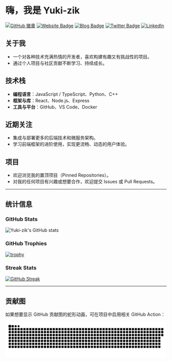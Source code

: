 # 嗨，我是 Yuki-zik

[![GitHub 徽章](https://img.shields.io/badge/-GitHub-181717?style=flat&logo=GitHub&logoColor=white)](https://github.com/Yuki-zik)
[![Website Badge](https://img.shields.io/badge/Website-我的主页重要?style=flat&logo=internet-explorer)](#)
[![Blog Badge](https://img.shields.io/badge/Blog-我的博客lightgrey?style=flat&logo=rss)](#)
[![Twitter Badge](https://img.shields.io/badge/Twitter-我的推特-blue?style=flat&logo=twitter)](#)
[![LinkedIn](https://img.shields.io/badge/LinkedIn-我的领英0A66C2?style=flat&logo=linkedin&logoColor=white)](#)

## 关于我
- 一个对各种技术充满热情的开发者，喜欢构建有趣又有挑战性的项目。  
- 通过个人项目与社区贡献不断学习、持续成长。

## 技术栈
- **编程语言**：JavaScript / TypeScript、Python、C++  
- **框架与库**：React、Node.js、Express  
- **工具与平台**：GitHub、VS Code、Docker  

## 近期关注
- 集成与部署更多的后端技术和微服务架构。  
- 学习前端框架的进阶使用，实现更流畅、动态的用户体验。  

## 项目
- 欢迎浏览我的置顶项目（Pinned Repositories）。  
- 对我的任何项目有兴趣或想要合作，欢迎提交 Issues 或 Pull Requests。

---

## 统计信息

### GitHub Stats
![Yuki-zik's GitHub stats](https://github-readme-stats.vercel.app/api?username=Yuki-zik&show_icons=true&theme=tokyonight)

### GitHub Trophies
[![trophy](https://github-profile-trophy.vercel.app/?username=Yuki-zik&theme=onedark)](https://github.com/ryo-ma/github-profile-trophy)

### Streak Stats
[![GitHub Streak](https://streak-stats.demolab.com?user=Yuki-zik&theme=calm)](https://git.io/streak-stats)

---

## 贡献图
如果想要显示 GitHub 贡献图的蛇形动画，可在项目中启用相关 GitHub Action：

![snake svg](https://github.com/Yuki-zik/Yuki-zik/blob/output/github-contribution-grid-snake.svg)
